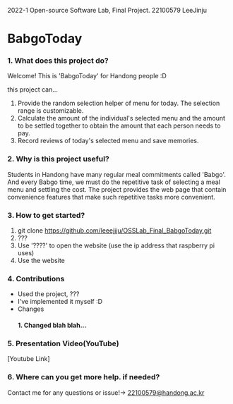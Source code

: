 2022-1 Open-source Software Lab, Final Project. 22100579 LeeJinju



# BabgoToday

### 1. What does this project do?
Welcome!
This is 'BabgoToday' for Handong people :D

this project can...
1. Provide the random selection helper of menu for today. The selection range is customizable.
2. Calculate the amount of the individual's selected menu and the amount to be settled together to obtain the amount that each person needs to pay.
3. Record reviews of today's selected menu and save memories.


### 2. Why is this project useful?
Students in Handong have many regular meal commitments called 'Babgo'. And every Babgo time, we must do the repetitive task of selecting a meal menu and settling the cost. The project provides the web page that contain convenience features that make such repetitive tasks more convenient.

### 3. How to get started?
1. git clone https://github.com/leeejjju/OSSLab_Final_BabgoToday.git <Repository URL>
2. ???
3. Use '????' to open the website (use the ip address that raspberry pi uses)
4. Use the website 

### 4. Contributions

  - Used the project, ???
  - I've implemented it myself :D
  - Changes
    #### 1. Changed blah blah...


### 5. Presentation Video(YouTube)
  [Youtube Link]
  
### 6. Where can you get more help. if needed?
  Contact me for any questions or issue!-> 22100579@handong.ac.kr<br>





